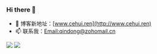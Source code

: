 ### Hi there 👋

<!--
**Qin-Dong/Qin-Dong** is a ✨ _special_ ✨ repository because its `README.md` (this file) appears on your GitHub profile.

Here are some ideas to get you started:

- 🔭 I’m currently working on ...
- 🌱 I’m currently learning ...
- 👯 I’m looking to collaborate on ...
- 🤔 I’m looking for help with ...
- 💬 Ask me about ...
- 📫 How to reach me: ...
- 😄 Pronouns: ...
- ⚡ Fun fact: ...
-->


- 🔭 博客新地址：[www.cehui.ren](http://www.cehui.ren)
- 📫 联系我：[Email:qindong@zohomail.cn](qindong@zohomail.cn)


![](https://github.com/qin-dong/github-stats/blob/master/generated/overview.svg)
![](https://github.com/qin-dong/github-stats/blob/master/generated/languages.svg)
